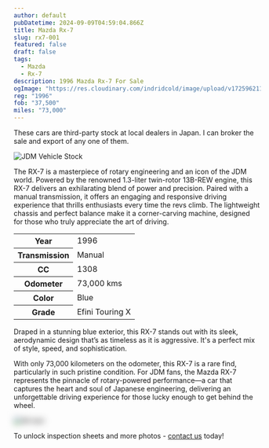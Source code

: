```yaml
---
author: default
pubDatetime: 2024-09-09T04:59:04.866Z
title: Mazda Rx-7
slug: rx7-001
featured: false
draft: false
tags:
  - Mazda
  - Rx-7
description: 1996 Mazda Rx-7 For Sale
ogImage: "https://res.cloudinary.com/indridcold/image/upload/v1725962110/JDM/fiwquov1l44spouekmvv.webp"
reg: "1996"
fob: "37,500"
miles: "73,000"
---
```

These cars are third-party stock at local dealers in Japan. I can broker the sale and export of any one of them.

![JDM Vehicle Stock](https://res.cloudinary.com/indridcold/image/upload/v1725962110/JDM/fiwquov1l44spouekmvv.webp)

The RX-7 is a masterpiece of rotary engineering and an icon of the JDM world. Powered by the renowned 1.3-liter twin-rotor 13B-REW engine, this RX-7 delivers an exhilarating blend of power and precision. Paired with a manual transmission, it offers an engaging and responsive driving experience that thrills enthusiasts every time the revs climb. The lightweight chassis and perfect balance make it a corner-carving machine, designed for those who truly appreciate the art of driving.

<table>
  <tr>
    <th>Year</th>
    <td>1996</td>
  </tr>
  <tr>
    <th>Transmission</th>
    <td>Manual</td>
  </tr>
  <tr>
    <th>CC</th>
    <td>1308</td>
  </tr>
    <tr>
    <th>Odometer</th>
    <td>73,000 kms</td>
  </tr>
      <tr>
    <th>Color</th>
    <td>Blue</td>
  </tr>
      <tr>
    <th>Grade</th>
    <td>Efini Touring X</td>
</table>

Draped in a stunning blue exterior, this RX-7 stands out with its sleek, aerodynamic design that’s as timeless as it is aggressive. It's a perfect mix of style, speed, and sophistication.

With only 73,000 kilometers on the odometer, this RX-7 is a rare find, particularly in such pristine condition. For JDM fans, the Mazda RX-7 represents the pinnacle of rotary-powered performance—a car that captures the heart and soul of Japanese engineering, delivering an unforgettable driving experience for those lucky enough to get behind the wheel.
                          
<img src="https://res.cloudinary.com/indridcold/image/upload/v1725784389/JDM/mol3ngb4ma2yy1rxgwj8.webp" alt="Alt text" style="filter: blur(7px);">

To unlock inspection sheets and more photos - [contact us](../../contact) today!